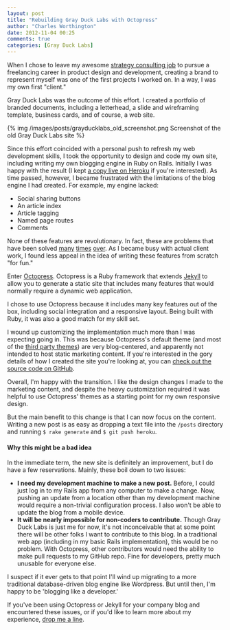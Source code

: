 ```yaml
---
layout: post
title: "Rebuilding Gray Duck Labs with Octopress"
author: "Charles Worthington"
date: 2012-11-04 00:25
comments: true
categories: [Gray Duck Labs]
---
```


When I chose to leave my awesome [strategy consulting job](http://www.altvil.com) to pursue a freelancing career in product design and development, creating a brand to represent myself was one of the first projects I worked on. In a way, I was my own first "client."

Gray Duck Labs was the outcome of this effort. I created a portfolio of branded documents, including a letterhead, a slide and wireframing template, business cards, and of course, a web site.

{% img /images/posts/grayducklabs_old_screenshot.png Screenshot of the old Gray Duck Labs site %}

Since this effort coincided with a personal push to refresh my web development skills, I took the opportunity to design and code my own site, including writing my own blogging engine in Ruby on Rails. Initially I was happy with the result (I kept [a copy live on Heroku](http://grayducklabs.herokuapp.com) if you're interested). As time passed, however, I became frustrated with the limitations of the blog engine I had created. For example, my engine lacked:

- Social sharing buttons
- An article index
- Article tagging
- Named page routes
- Comments

None of these features are revolutionary. In fact, these are problems that have been solved [many](http://www.wordpress.org) [times](http://www.blogger.com) [over](http://www.squarespace.com). As I became busy with actual client work, I found less appeal in the idea of writing these features from scratch "for fun."

Enter [Octopress](http://www.octopress.org). Octopress is a Ruby framework that extends [Jekyll](https://github.com/mojombo/jekyll) to allow you to generate a static site that includes many features that would normally require a dynamic web application.

<!-- more -->

I chose to use Octopress because it includes many key features out of the box, including social integration and a responsive layout. Being built with Ruby, it was also a good match for my skill set. 

I wound up customizing the implementation much more than I was expecting going in. This was because Octopress's default theme (and most of the [third party themes](https://github.com/imathis/octopress/wiki/3rd-Party-Octopress-Themes)) are very blog-centered, and apparently not intended to host static marketing content. If you're interested in the gory details of how I created the site you're looking at, you can [check out the source code on GitHub](https://github.com/cew821/grayducklabs).

Overall, I'm happy with the transition. I like the design changes I made to the marketing content, and despite the heavy customization required it was helpful to use Octopress' themes as a starting point for my own responsive design.

But the main benefit to this change is that I can now focus on the content. Writing a new post is as easy as dropping a text file into the `/posts` directory and running `$ rake generate` and `$ git push heroku`.

#### Why this might be a bad idea

In the immediate term, the new site is definitely an improvement, but I do have a few reservations. Mainly, these boil down to two issues: 

- **I need my development machine to make a new post.** Before, I could just log in to my Rails app from any computer to make a change. Now, pushing an update from a location other than my development machine would require a non-trivial configuration process. I also won't be able to update the blog from a mobile device.
- **It will be nearly impossible for non-coders to contribute.** Though Gray Duck Labs is just me for now, it's not inconceivable that at some point there will be other folks I want to contribute to this blog. In a traditional web app (including in my basic Rails implementation), this would be no problem. With Octopress, other contributors would need the ability to make pull requests to my GitHub repo. Fine for developers, pretty much unusable for everyone else.

I suspect if it ever gets to that point I'll wind up migrating to a more traditional database-driven blog engine like Wordpress. But until then, I'm happy to be 'blogging like a developer.'

If you've been using Octopress or Jekyll for your company blog and encountered these issues, or if you'd like to learn more about my experience, [drop me a line](mailto:%63%6f%6e%74%61%63%74@%67%72%61%79%64%75%63%6b%6c%61%62%73.%63%6f%6d).